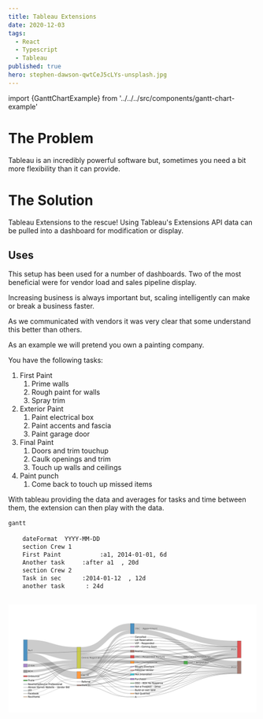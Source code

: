 ```yaml
---
title: Tableau Extensions
date: 2020-12-03
tags:
  - React
  - Typescript
  - Tableau
published: true
hero: stephen-dawson-qwtCeJ5cLYs-unsplash.jpg
---
```



import {GanttChartExample} from '../../../src/components/gantt-chart-example'

<!-- - The Problem
  - Tableau doesn't always have the necessary flexibilty to display data -->


# The Problem

Tableau is an incredibly powerful software but, sometimes you need a bit more flexibility than it can provide. 

# The Solution

Tableau Extensions to the rescue! Using Tableau's Extensions API data can be pulled into a dashboard for modification or display.

## Uses

This setup has been used for a number of dashboards. Two of the most beneficial were for vendor load and sales pipeline display.

Increasing business is always important but, scaling intelligently can make or break a business faster. 

As we communicated with vendors it was very clear that some understand this better than others. 

As an example we will pretend you own a painting company. 

You have the following tasks:
1. First Paint
   1. Prime walls
   2. Rough paint for walls
   3. Spray trim
2. Exterior Paint
   1. Paint electrical box
   2. Paint accents and fascia
   3. Paint garage door
3. Final Paint
   1. Doors and trim touchup
   2. Caulk openings and trim
   3. Touch up walls and ceilings
4. Paint punch
   1. Come back to touch up missed items


With tableau providing the data and averages for tasks and time between them, the extension can then play with the data. 

<GanttChartExample />

```mermaid
gantt

    dateFormat  YYYY-MM-DD
    section Crew 1
    First Paint           :a1, 2014-01-01, 6d
    Another task     :after a1  , 20d
    section Crew 2
    Task in sec      :2014-01-12  , 12d
    another task      : 24d
            

```

![Sales Sankey](newplot.png)
